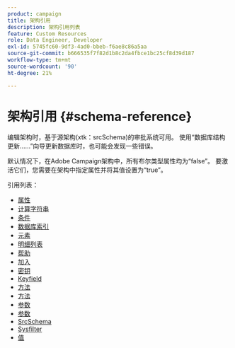 ```yaml
---
product: campaign
title: 架构引用
description: 架构引用列表
feature: Custom Resources
role: Data Engineer, Developer
exl-id: 5745fc60-9df3-4ad0-bbeb-f6ae8c86a5aa
source-git-commit: b666535f7f82d1b8c2da4fbce1bc25cf8d39d187
workflow-type: tm+mt
source-wordcount: '90'
ht-degree: 21%

---
```


# 架构引用 {#schema-reference}

编辑架构时，基于源架构(xtk：srcSchema)的审批系统可用。 使用“数据库结构更新……”向导更新数据库时，也可能会发现一些错误。

默认情况下，在Adobe Campaign架构中，所有布尔类型属性均为“false”。 要激活它们，您需要在架构中指定属性并将其值设置为“true”。

引用列表：

* [属性](schema/attribute.md)
* [计算字符串](schema/compute-string.md)
* [条件](schema/condition.md)
* [数据库索引](schema/db-index.md)
* [元素](schema/element.md)
* [明细列表](schema/enumeration.md)
* [帮助](schema/help.md)
* [加入](schema/join.md)
* [密钥](schema/key.md)
* [Keyfield](schema/keyfield.md)
* [方法](schema/method.md)
* [方法](schema/methods.md)
* [参数](schema/param.md)
* [参数](schema/parameters.md)
* [SrcSchema](schema/srcschema.md)
* [Sysfilter](schema/sysfilter.md)
* [值](schema/value.md)
